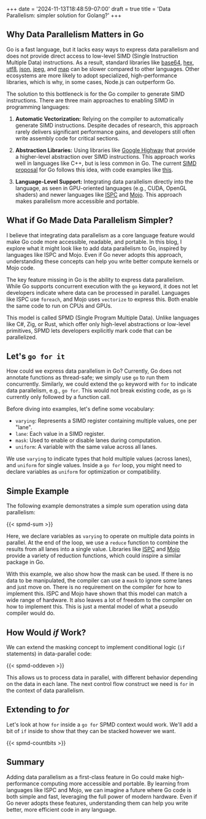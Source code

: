 +++
date = '2024-11-13T18:48:59-07:00'
draft = true
title = 'Data Parallelism: simpler solution for Golang?'
+++

## Why Data Parallelism Matters in Go

Go is a fast language, but it lacks easy ways to express data parallelism and does not provide direct access to low-level SIMD (Single Instruction Multiple Data) instructions. As a result, standard libraries like [base64](https://github.com/golang/go/issues/19636), [hex](https://github.com/golang/go/issues/68188), [utf8](https://github.com/golang/go/issues/63347), [json](https://github.com/golang/go/issues/53178), [jpeg](https://github.com/golang/go/issues/24499), and [map](https://github.com/golang/go/issues/71255) can be slower compared to other languages. Other ecosystems are more likely to adopt specialized, high-performance libraries, which is why, in some cases, Node.js can outperform Go.

The solution to this bottleneck is for the Go compiler to generate SIMD instructions. There are three main approaches to enabling SIMD in programming languages:

1. **Automatic Vectorization:** Relying on the compiler to automatically generate SIMD instructions. Despite decades of research, this approach rarely delivers significant performance gains, and developers still often write assembly code for critical sections.

2. **Abstraction Libraries:** Using libraries like [Google Highway](https://github.com/google/highway) that provide a higher-level abstraction over SIMD instructions. This approach works well in languages like C++, but is less common in Go. The current [SIMD proposal](https://github.com/golang/go/issues/73787) for Go follows this idea, with code examples like [this](https://github.com/AndrewHarrisSPU/simd-demo-0/blob/main/sigmoid_simd.go).

3. **Language-Level Support:** Integrating data parallelism directly into the language, as seen in GPU-oriented languages (e.g., CUDA, OpenGL shaders) and newer languages like [ISPC](https://ispc.github.io/ispc.html) and [Mojo](https://docs.modular.com/mojo/). This approach makes parallelism more accessible and portable.

## What if Go Made Data Parallelism Simpler?

I believe that integrating data parallelism as a core language feature would make Go code more accessible, readable, and portable. In this blog, I explore what it might look like to add data parallelism to Go, inspired by languages like ISPC and Mojo. Even if Go never adopts this approach, understanding these concepts can help you write better compute kernels or Mojo code.

The key feature missing in Go is the ability to express data parallelism. While Go supports concurrent execution with the `go` keyword, it does not let developers indicate where data can be processed in parallel. Languages like ISPC use `foreach`, and Mojo uses `vectorize` to express this. Both enable the same code to run on CPUs and GPUs.

This model is called SPMD (Single Program Multiple Data). Unlike languages like C#, Zig, or Rust, which offer only high-level abstractions or low-level primitives, SPMD lets developers explicitly mark code that can be parallelized.

## Let's `go for it`

How could we express data parallelism in Go? Currently, Go does not annotate functions as thread-safe; we simply use `go` to run them concurrently. Similarly, we could extend the `go` keyword with `for` to indicate data parallelism, e.g., `go for`. This would not break existing code, as `go` is currently only followed by a function call.

Before diving into examples, let's define some vocabulary:

- `varying`: Represents a SIMD register containing multiple values, one per "lane".
- `lane`: Each value in a SIMD register.
- `mask`: Used to enable or disable lanes during computation.
- `uniform`: A variable with the same value across all lanes.

We use `varying` to indicate types that hold multiple values (across lanes), and `uniform` for single values. Inside a `go for` loop, you might need to declare variables as `uniform` for optimization or compatibility.

## Simple Example

The following example demonstrates a simple sum operation using data parallelism:

{{< spmd-sum >}}

Here, we declare variables as `varying` to operate on multiple data points in parallel. At the end of the loop, we use a `reduce` function to combine the results from all lanes into a single value. Libraries like [ISPC](https://ispc.github.io/ispc.html#reductions) and [Mojo](https://docs.modular.com/mojo/stdlib/algorithm/reduction/) provide a variety of reduction functions, which could inspire a similar package in Go.

With this example, we also show how the mask can be used. If there is no data to be manipulated, the compiler can use a `mask` to ignore some lanes and just move on. There is no requirement on the compiler for how to implement this. ISPC and Mojo have shown that this model can match a wide range of hardware. It also leaves a lot of freedom to the compiler on how to implement this. This is just a mental model of what a pseudo compiler would do.

## How Would _if_ Work?

We can extend the masking concept to implement conditional logic (`if` statements) in data-parallel code:

{{< spmd-oddeven >}}

This allows us to process data in parallel, with different behavior depending on the data in each lane. The next control flow construct we need is `for` in the context of data parallelism.

## Extending to _for_

Let's look at how `for` inside a `go for` SPMD context would work. We'll add a bit of `if` inside to show that they can be stacked however we want.

{{< spmd-countbits >}}

## Summary

Adding data parallelism as a first-class feature in Go could make high-performance computing more accessible and portable. By learning from languages like ISPC and Mojo, we can imagine a future where Go code is both simple and fast, leveraging the full power of modern hardware. Even if Go never adopts these features, understanding them can help you write better, more efficient code in any language.
